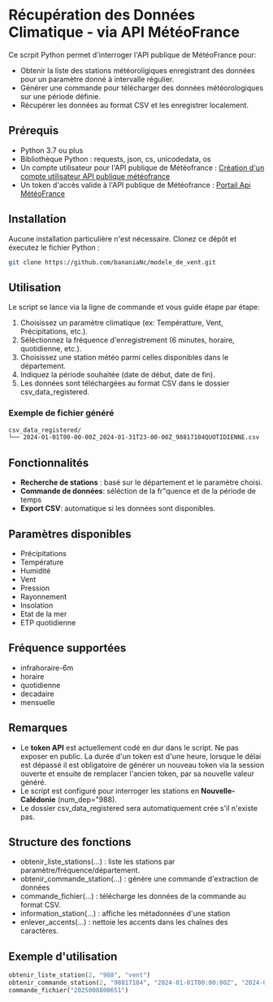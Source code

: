 # **Récupération des Données Climatique - via API MétéoFrance**

Ce scrpit Python permet d'interroger l'API publique de MétéoFrance pour:

* Obtenir la liste des stations météoroligiques enregistrant des données pour un paramètre donné à intervalle régulier.
* Générer une commande pour télécharger des données météorologiques sur une période définie.
* Récupérer les données au format CSV et les enregistrer localement.

## **Prérequis**

* Python 3.7 ou plus
* Bibliothèque Python : requests, json, cs, unicodedata, os
* Un compte utilisateur pour l'API publique de Météofrance : [Création d'un compte utilisateur API publique météofrance](https://portail-api.meteofrance.fr/authenticationendpoint/login.do?client_id=q86Efxg3AWJQ2KJQ25EZsJw1cfAa&code_challenge=j9od4ajyCtjSmGsRqSOOlxEW_Ib-Y3kL6d5FZTCI5BY&code_challenge_method=S256&commonAuthCallerPath=%2Foauth2%2Fauthorize&forceAuth=false&passiveAuth=false&redirect_uri=https%3A%2F%2Fportail-api.meteofrance.fr%2Fweb%2Ffr&response_mode=query&response_type=code&scope=openid+profile+apim%3Asubscribe&state=request_0&tenantDomain=carbon.super&sessionDataKey=609dafe8-2c6b-4879-a99e-68b33b7c9594&relyingParty=q86Efxg3AWJQ2KJQ25EZsJw1cfAa&type=oidc&sp=apim_portail&isSaaSApp=true&authenticators=BasicAuthenticator%3ALOCAL)
* Un token d'accès valide à l'API publique de Météofrance : [Portail Api MétéoFrance](https://portail-api.meteofrance.fr/web/fr/)

## Installation

Aucune installation particulière n'est nécessaire. Clonez ce dépôt et éxecutez le fichier Python :

```bash
git clone https://github.com/bananiaNc/modele_de_vent.git
```

## Utilisation

Le script se lance via la ligne de commande et vous guide étape par étape:

1. Choisissez un paramètre climatique (ex: Températture, Vent, Précipitations, etc.).
2. Séléctionnez la fréquence d'enregistrement (6 minutes, horaire, quotidienne, etc.).
3. Choisissez une station météo parmi celles disponibles dans le département.
4. Indiquez la période souhaitée (date de début, date de fin).
5. Les données sont téléchargées au format CSV dans le dossier csv_data_registered.

### Exemple de fichier généré

```bash
csv_data_registered/
└── 2024-01-01T00-00-00Z_2024-01-31T23-00-00Z_98817104QUOTIDIENNE.csv
```

## Fonctionnalités

* **Recherche de stations** : basé sur le département et le paramètre choisi.
* **Commande de données**: séléction de la fr"quence et de la période de temps
* **Export CSV**: automatique si les données sont disponibles.

## Paramètres disponibles

* Précipitations
* Température
* Humidité
* Vent
* Pression
* Rayonnement
* Insolation
* Etat de la mer
* ETP quotidienne

## Fréquence supportées

* infrahoraire-6m
* horaire
* quotidienne
* decadaire
* mensuelle

## Remarques

* Le **token API** est actuellement codé en dur dans le script. Ne pas exposer en public. La durée d'un token est d'une heure, lorsque le délai est dépassé il est obligatoire de générer un nouveau token via la session ouverte et ensuite de remplacer l'ancien token, par sa nouvelle valeur généré.
* Le script est configuré pour interroger les stations en **Nouvelle-Calédonie** (num_dep="988).
* Le dossier csv_data_registered sera automatiquement crée s'il n'existe pas.

## Structure des fonctions

* obtenir_liste_stations(...) : liste les stations par paramètre/fréquence/département.
* obtenir_commande_station(...) : génère une commande d'extraction de données
* commande_fichier(...) : télécharge les données de la commande au format CSV.
* information_station(...) : affiche les métadonnées d'une station
* enlever_accents(...) : nettoie les accents dans les chaînes des caractères.

## Exemple d'utilisation

```python
obtenir_liste_station(2, "988", "vent")
obtenir_commande_station(2, "98817104", "2024-01-01T00:00:00Z", "2024-01-31T23:00:00Z")
commande_fichier("2025008800651")
```
